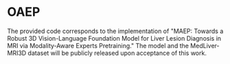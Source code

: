 # OAEP
The provided code corresponds to the implementation of "MAEP: Towards a Robust 3D Vision-Language Foundation Model for Liver Lesion Diagnosis in MRI via Modality-Aware Experts Pretraining." The model and the MedLiver-MRI3D dataset will be publicly released upon acceptance of this work.

